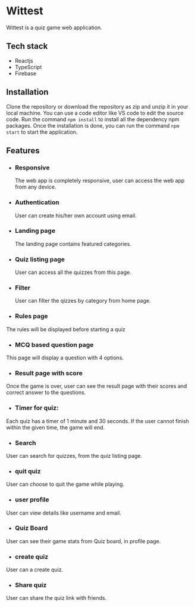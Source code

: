 # Wittest

Wittest is a quiz game web application.

## Tech stack

- Reactjs
- TypeScript
- Firebase

## Installation

Clone the repository or download the repository as zip and unzip it in your local machine. You can use a code editor like VS code to edit the source code. Run the command `npm install` to install all the dependency npm packages. Once the installation is done, you can run the command `npm start` to start the application.

## Features

- ### Responsive

  The web app is completely responsive, user can access the web app from any device.

- ### Authentication

  User can create his/her own account using email.

- ### Landing page

  The landing page contains featured categories.

- ### Quiz listing page

  User can access all the quizzes from this page.

- ### Filter

  User can filter the qizzes by category from home page.

- ### Rules page

The rules will be displayed before starting a quiz

- ### MCQ based question page

This page will display a question with 4 options.

- ### Result page with score

Once the game is over, user can see the result page with their scores and correct answer to the questions.

- ### Timer for quiz:

Each quiz has a timer of 1 minute and 30 seconds. If the user cannot finish within the given time, the game will end.

- ### Search

User can search for quizzes, from the quiz listing page.

- ### quit quiz

User can choose to quit the game while playing.

- ### user profile

User can view details like username and email.

- ### Quiz Board

User can see their game stats from Quiz board, in profile page.

- ### create quiz

User can a create quiz.

- ### Share quiz

User can share the quiz link with friends.
